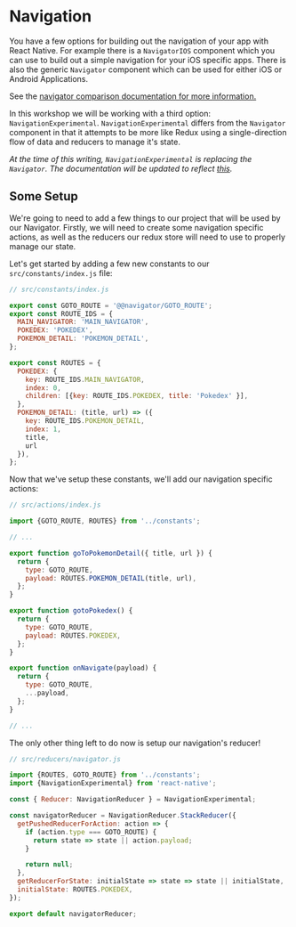 # Navigation

You have a few options for building out the navigation of your app with
React Native. For example there is a `NavigatorIOS` component which you can use
to build out a simple navigation for your iOS specific apps. There is also the
generic `Navigator` component which can be used for either iOS or Android Applications.

See the [navigator comparison documentation for more information.](https://facebook.github.io/react-native/docs/navigator-comparison.html)

In this workshop we will be working with a third option: `NavigationExperimental`.
`NavigationExperimental` differs from the `Navigator` component in that it attempts
to be more like Redux using a single-direction flow of data and reducers to manage
it's state. 

_At the time of this writing, `NavigationExperimental` is replacing the `Navigator`. 
The documentation will be updated to reflect [this](https://github.com/ericvicenti/navigation-rfc/blob/master/Docs/NavigationOverview.md)._

## Some Setup

We're going to need to add a few things to our project that will be used by our Navigator.
Firstly, we will need to create some navigation specific actions, as well as the reducers
our redux store will need to use to properly manage our state.

Let's get started by adding a few new constants to our `src/constants/index.js` file:

```javascript
// src/constants/index.js

export const GOTO_ROUTE = '@@navigator/GOTO_ROUTE';
export const ROUTE_IDS = {
  MAIN_NAVIGATOR: 'MAIN_NAVIGATOR',
  POKEDEX: 'POKEDEX',
  POKEMON_DETAIL: 'POKEMON_DETAIL',
};

export const ROUTES = {
  POKEDEX: {
    key: ROUTE_IDS.MAIN_NAVIGATOR,
    index: 0,
    children: [{key: ROUTE_IDS.POKEDEX, title: 'Pokedex' }],
  },
  POKEMON_DETAIL: (title, url) => ({
    key: ROUTE_IDS.POKEMON_DETAIL,
    index: 1,
    title,
    url
  }),
};
```

Now that we've setup these constants, we'll add our navigation specific actions:

```javascript
// src/actions/index.js

import {GOTO_ROUTE, ROUTES} from '../constants';

// ...

export function goToPokemonDetail({ title, url }) {
  return {
    type: GOTO_ROUTE,
    payload: ROUTES.POKEMON_DETAIL(title, url),
  };
}

export function gotoPokedex() {
  return {
    type: GOTO_ROUTE,
    payload: ROUTES.POKEDEX,
  };
}

export function onNavigate(payload) {
  return {
    type: GOTO_ROUTE,
    ...payload,
  };
}

// ...
```

The only other thing left to do now is setup our navigation's reducer!

```javascript
// src/reducers/navigator.js

import {ROUTES, GOTO_ROUTE} from '../constants';
import {NavigationExperimental} from 'react-native';

const { Reducer: NavigationReducer } = NavigationExperimental;

const navigatorReducer = NavigationReducer.StackReducer({
  getPushedReducerForAction: action => {
    if (action.type === GOTO_ROUTE) {
      return state => state || action.payload;
    }

    return null;
  },
  getReducerForState: initialState => state => state || initialState,
  initialState: ROUTES.POKEDEX,
});

export default navigatorReducer;
```
